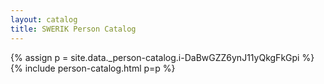 ```yaml
---
layout: catalog
title: SWERIK Person Catalog
---
```

{% assign p = site.data._person-catalog.i-DaBwGZZ6ynJ11yQkgFkGpi %}
{% include person-catalog.html p=p %}

